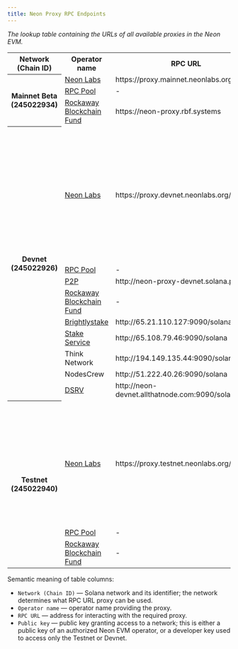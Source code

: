 ```yaml
---
title: Neon Proxy RPC Endpoints
---
```


*The lookup table containing the URLs of all available proxies in the Neon EVM.*

<table>
    <tr>
        <th >Network (Chain ID)</th>
        <th>Operator name</th>
        <th>RPC URL</th>
        <th>Public key</th>
    </tr>
    <tr>
        <th rowspan="3">Mainnet Beta (245022934)</th>
        <td><a href="https://neon-labs.org">Neon Labs</a></td>
        <td>https://proxy.mainnet.neonlabs.org/solana</td>
        <td>-</td>
    </tr>
    <tr>
        <td><a href="https://rpcpool.com/#/">RPC Pool</a></td>
        <td>-</td>
        <td>NeoQM3utcHGxhKT41Nq81g8t4xGcPNFpkAgYj1N2N8v</td>
    </tr>
    <tr>
        <td><a href="https://rbf.capital/">Rockaway Blockchain Fund</a></td>
        <td>https://neon-proxy.rbf.systems</td>
        <td>Gw3Xiwve6HdvpJeQguhwT23cpK9nRjSy1NpNYCFY4XU9</td>
    </tr>
    <tr>
        <th rowspan="20">Devnet (245022926)</th>
        <td rowspan="12"><a href="https://neon-labs.org">Neon Labs</a></td> 
        <td rowspan="12">https://proxy.devnet.neonlabs.org/solana</td>
        <td>Fg4uzL4QDfL6x56YFUcJBJSK3PqV4yXoFmXzZQkxn2DK</td>
    </tr>
    <tr><td>8Uh8Rp1FWBiaDejyrZZhRY448oeG7GwKUyPDufP2Xxu7</td></tr>
    <tr><td>6ndMCacBc69VXqgNbcW3BLk2am9oeUDZa6SgBjHozDPd</td></tr>
    <tr><td>GEsnEWcKapTk7cgRoixBvCDc7yYuhmoMjpJ2v7mvmsBZ</td></tr>
    <tr><td>G5397iLxoKKYgMkFfkYBhJYEtErD7ygz8APmH59H8FM6</td></tr>
    <tr><td>rDeo4nZPE2aWpBkqFXBH8ygh1cD63nEKZPiDrpmQad6</td></tr>
    <tr><td>8hipwtwcmRH3iypYModkYFNXYGUEbxvpfqRhxPxx5Amx</td></tr>
    <tr><td>4fvtx2gJYJVd4o6CQt8Bdnc7dg5p2cgnb8oNUs7BGdd5</td></tr>
    <tr><td>9EMY6Xx18hN39CnzM6D5y9vuPa3YJ5ttbWRPJp3SX1Qk</td></tr>
    <tr><td>EMgay3kYFzHSh9PruAeRHxuGmNdsRQ6yPxzSAtU7PF7N</td></tr>
    <tr><td>4s5hHKLrfF7mcjfgwsRKdkubnC2VtswGpR2XGTCJaz3M</td></tr>
    <tr><td>F3V1pCfk1ZNk7Sdyh9N1H5eMtJq9XfhHR83fF8qa41Vt</td></tr>
    <tr>
        <td><a href="https://rpcpool.com/#/">RPC Pool</a></td>
        <td>-</td>
        <td>NeoQM3utcHGxhKT41Nq81g8t4xGcPNFpkAgYj1N2N8v</td>
    </tr>
    <tr>
        <td><a href="https://p2p.org">P2P</a></td>
        <td>http://neon-proxy-devnet.solana.p2p.org</td>
        <td>D1apcJxXxAS63cpbTidxjXku7cW2ELQQU9szMQracDSY</td>
    </tr>
    <tr>
        <td><a href="https://rbf.capital/">Rockaway Blockchain Fund</a></td>
        <td>-</td>
        <td>Gw3Xiwve6HdvpJeQguhwT23cpK9nRjSy1NpNYCFY4XU9</td>
    </tr>
    <tr>
        <td><a href="https://brightlystake.com">Brightlystake</a></td>
        <td>http://65.21.110.127:9090/solana</td>
        <td>2GDfarSJnNC6ii5tQVE9rBH81Ny35LxrSCZ7tFhktSqi</td>
    </tr>
    <tr>
        <td><a href="https://stakeservice.com">Stake Service</a></td>
        <td>http://65.108.79.46:9090/solana</td>
        <td>4Mh3ik4iS6MBxHy1VBN89vBiiPRDkebtnybDWnfTtpfC</td>
    </tr>
    <tr>
        <td>Think Network</td>
        <td>http://194.149.135.44:9090/solana</td>
        <td>CyepBgaNezMJgLjy6Zyz9ECUia33dwDi9aXtRsZEhWX1</td>
    </tr>
    <tr>
        <td>NodesCrew</td>
        <td>http://51.222.40.26:9090/solana</td>
        <td>HN4FeaSXB8t3FDW85hRw8mK1hYETJGeqhkkxJr6j2GiV</td>
    </tr>
    <tr>
        <td><a href="https://dsrvlabs.com">DSRV</a></td>
        <td>http://neon-devnet.allthatnode.com:9090/solana</td>
        <td>5kKd1iy6onhCkzDq6DBw6woHLas3fy6HX4Yz8t1VPc1r</td>
    </tr>
    <tr>
        <th rowspan="13">Testnet (245022940)</th>
        <td rowspan="11"><a href="https://neon-labs.org">Neon Labs</a></td>
        <td rowspan="11">https://proxy.testnet.neonlabs.org/solana</td>
        <td>EJUKLLjBMhFnkonfn7wcThnHyDewmhVmG9sEuVP9cvF8</td>
    </tr>
    <tr><td>6ndMCacBc69VXqgNbcW3BLk2am9oeUDZa6SgBjHozDPd</td></tr>
    <tr><td>GEsnEWcKapTk7cgRoixBvCDc7yYuhmoMjpJ2v7mvmsBZ</td></tr>
    <tr><td>G5397iLxoKKYgMkFfkYBhJYEtErD7ygz8APmH59H8FM6</td></tr>
    <tr><td>rDeo4nZPE2aWpBkqFXBH8ygh1cD63nEKZPiDrpmQad6</td></tr>
    <tr><td>8hipwtwcmRH3iypYModkYFNXYGUEbxvpfqRhxPxx5Amx</td></tr>
    <tr><td>4fvtx2gJYJVd4o6CQt8Bdnc7dg5p2cgnb8oNUs7BGdd5</td></tr>
    <tr><td>9EMY6Xx18hN39CnzM6D5y9vuPa3YJ5ttbWRPJp3SX1Qk</td></tr>
    <tr><td>EMgay3kYFzHSh9PruAeRHxuGmNdsRQ6yPxzSAtU7PF7N</td></tr>
    <tr><td>4s5hHKLrfF7mcjfgwsRKdkubnC2VtswGpR2XGTCJaz3M</td></tr>
    <tr><td>F3V1pCfk1ZNk7Sdyh9N1H5eMtJq9XfhHR83fF8qa41Vt</td></tr>
    <tr>
        <td><a href="https://rpcpool.com/#/">RPC Pool</a></td>
        <td>-</td>
        <td>NeoQM3utcHGxhKT41Nq81g8t4xGcPNFpkAgYj1N2N8v</td>
    </tr>
    <tr>
        <td><a href="https://rbf.capital/">Rockaway Blockchain Fund</a></td>
        <td>-</td>
        <td>Gw3Xiwve6HdvpJeQguhwT23cpK9nRjSy1NpNYCFY4XU9</td>
    </tr>
</table>


Semantic meaning of table columns:
  * `Network (Chain ID)` — Solana network and its identifier; the network determines what RPC URL proxy can be used.
  * `Operator name` — operator name providing the proxy.
  * `RPC URL` — address for interacting with the required proxy.
  * `Public key` — public key granting access to a network; this is either a public key of an authorized Neon EVM operator, or a developer key used to access only the Testnet or Devnet.
